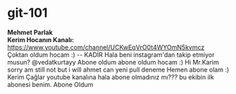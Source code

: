 # git-101
<b>Mehmet Parlak</b><br>
<b>Kerim Hocanın Kanalı:</b>
https://www.youtube.com/channel/UCKwEqVrO0t4WYOmN5kvmcz<br>
Çoktan oldum hocam :) -- KADİR
Hala beni instagram'dan takip etmiyor musun? @vedatkurtayy
Abone oldum
abone oldum hocam :)
Hi Mr.Karim
sorry am still not 
but i will
ahmet  can yeni pull deneme
Hemen abone olam :)
Kerim Çağlar youtube kanalına hala abone olmadınız mı???
bu ekibin ilk abonesi benim.
Abone Oldum
